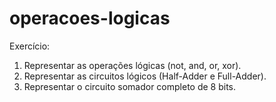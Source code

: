 # operacoes-logicas
Exercício:

1) Representar as operações lógicas (not, and, or, xor).
2) Representar as circuitos lógicos (Half-Adder e Full-Adder).
3) Representar o circuito somador completo de 8 bits.

